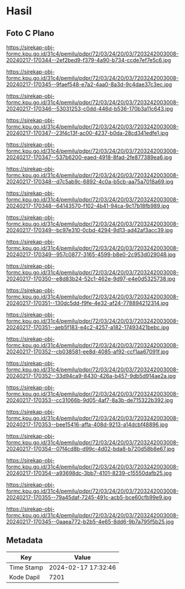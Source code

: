 # Hasil

## Foto C Plano

https://sirekap-obj-formc.kpu.go.id/31c4/pemilu/pdpr/72/03/24/20/03/7203242003008-20240217-170344--2ef2bed9-f379-4a90-b734-ccde7ef7e5c6.jpg

https://sirekap-obj-formc.kpu.go.id/31c4/pemilu/pdpr/72/03/24/20/03/7203242003008-20240217-170345--9faef548-e7a2-4aa0-8a3d-9c4dae37c3ec.jpg

https://sirekap-obj-formc.kpu.go.id/31c4/pemilu/pdpr/72/03/24/20/03/7203242003008-20240217-170346--53031253-c0dd-446d-b536-170b3a11c643.jpg

https://sirekap-obj-formc.kpu.go.id/31c4/pemilu/pdpr/72/03/24/20/03/7203242003008-20240217-170347--23f4c13f-ac00-4237-b0da-28cd341edfe1.jpg

https://sirekap-obj-formc.kpu.go.id/31c4/pemilu/pdpr/72/03/24/20/03/7203242003008-20240217-170347--537b6200-eaed-4918-8fad-2fe877389ea6.jpg

https://sirekap-obj-formc.kpu.go.id/31c4/pemilu/pdpr/72/03/24/20/03/7203242003008-20240217-170348--d7c5ab9c-6892-4c0a-b5cb-aa75a7018a69.jpg

https://sirekap-obj-formc.kpu.go.id/31c4/pemilu/pdpr/72/03/24/20/03/7203242003008-20240217-170348--64143570-f102-4b41-94ca-9c17b18fb989.jpg

https://sirekap-obj-formc.kpu.go.id/31c4/pemilu/pdpr/72/03/24/20/03/7203242003008-20240217-170349--bc97e310-0cbd-4294-9d13-ad42af3acc39.jpg

https://sirekap-obj-formc.kpu.go.id/31c4/pemilu/pdpr/72/03/24/20/03/7203242003008-20240217-170349--957c0877-3165-4599-b8e0-2c953d029048.jpg

https://sirekap-obj-formc.kpu.go.id/31c4/pemilu/pdpr/72/03/24/20/03/7203242003008-20240217-170350--e8d83b24-52c1-462e-9d97-e4e0d5325738.jpg

https://sirekap-obj-formc.kpu.go.id/31c4/pemilu/pdpr/72/03/24/20/03/7203242003008-20240217-170351--130dc5dd-f9fe-4e32-af24-778894212314.jpg

https://sirekap-obj-formc.kpu.go.id/31c4/pemilu/pdpr/72/03/24/20/03/7203242003008-20240217-170351--aeb5f183-e4c2-4257-a182-17493421bebc.jpg

https://sirekap-obj-formc.kpu.go.id/31c4/pemilu/pdpr/72/03/24/20/03/7203242003008-20240217-170352--cb038581-ee8d-4085-af92-ccf1aa67091f.jpg

https://sirekap-obj-formc.kpu.go.id/31c4/pemilu/pdpr/72/03/24/20/03/7203242003008-20240217-170352--33d94ca9-8430-426a-b457-9db5d914ae2a.jpg

https://sirekap-obj-formc.kpu.go.id/31c4/pemilu/pdpr/72/03/24/20/03/7203242003008-20240217-170353--cc31066b-9d05-4af7-8a3b-de715322b392.jpg

https://sirekap-obj-formc.kpu.go.id/31c4/pemilu/pdpr/72/03/24/20/03/7203242003008-20240217-170353--bee15416-affa-408d-9213-a14dcbf48896.jpg

https://sirekap-obj-formc.kpu.go.id/31c4/pemilu/pdpr/72/03/24/20/03/7203242003008-20240217-170354--07f4cd8b-d99c-4d02-bda8-b720d58b8e67.jpg

https://sirekap-obj-formc.kpu.go.id/31c4/pemilu/pdpr/72/03/24/20/03/7203242003008-20240217-170354--a93698dc-3bb7-4101-8239-c15550dafb25.jpg

https://sirekap-obj-formc.kpu.go.id/31c4/pemilu/pdpr/72/03/24/20/03/7203242003008-20240217-170355--79a45daf-7245-491c-acb5-bce60cfb99e9.jpg

https://sirekap-obj-formc.kpu.go.id/31c4/pemilu/pdpr/72/03/24/20/03/7203242003008-20240217-170345--0aaea772-b2b5-4e65-8dd6-9b7a795f5b25.jpg


## Metadata

| Key        | Value               |
| ---------- | ------------------- |
| Time Stamp | 2024-02-17 17:32:46 |
| Kode Dapil | 7201                |



